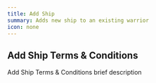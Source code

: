 ```yaml
---
title: Add Ship
summary: Adds new ship to an existing warrior
icon: none
---
```


## Add Ship Terms & Conditions

Add Ship Terms & Conditions brief description